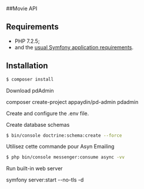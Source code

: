 ##Movie API


Requirements
------------

* PHP 7.2.5;
* and the [usual Symfony application requirements][1].

Installation
------------

```bash
$ composer install
```



Download pdAdmin

composer create-project appaydin/pd-admin pdadmin

Create and configure the .env file.

Create database schemas

```bash
$ bin/console doctrine:schema:create --force
```

Utilisez cette commande pour Asyn Emailing
```bash
$ php bin/console messenger:consume async -vv
```

Run built-in web server

symfony server:start --no-tls -d







[1]: https://symfony.com/doc/current/setup.html#technical-requirements
